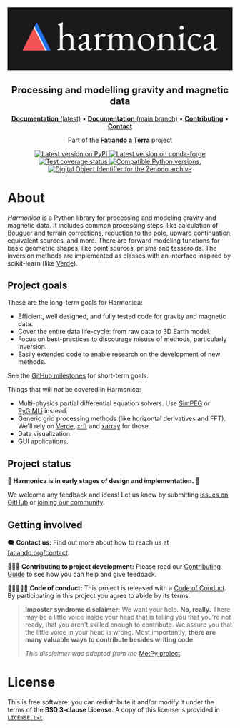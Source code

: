 <img src="https://github.com/fatiando/harmonica/raw/main/doc/_static/readme-banner.png" alt="Harmonica">

<h2 align="center">Processing and modelling gravity and magnetic data</h2>

<p align="center">
<a href="https://www.fatiando.org/harmonica"><strong>Documentation</strong> (latest)</a> •
<a href="https://www.fatiando.org/harmonica/dev"><strong>Documentation</strong> (main branch)</a> •
<a href="https://github.com/fatiando/harmonica/blob/main/CONTRIBUTING.md"><strong>Contributing</strong></a> •
<a href="https://www.fatiando.org/contact/"><strong>Contact</strong></a>
</p>

<p align="center">
Part of the <a href="https://www.fatiando.org"><strong>Fatiando a Terra</strong></a> project
</p>

<p align="center">
<a href="https://pypi.python.org/pypi/harmonica">
<img
src="http://img.shields.io/pypi/v/harmonica.svg?style=flat-square"
alt="Latest version on PyPI"
/>
</a>
<a href="https://github.com/conda-forge/harmonica-feedstock">
<img
src="https://img.shields.io/conda/vn/conda-forge/harmonica.svg?style=flat-square"
alt="Latest version on conda-forge"
/>
</a>
<a href="https://codecov.io/gh/fatiando/harmonica">
<img
src="https://img.shields.io/codecov/c/github/fatiando/harmonica/main.svg?style=flat-square"
alt="Test coverage status"
/>
</a>
<a href="https://pypi.python.org/pypi/harmonica">
<img
src="https://img.shields.io/pypi/pyversions/harmonica.svg?style=flat-square"
alt="Compatible Python versions."
/>
</a>
<a href="https://doi.org/10.5281/zenodo.3628741">
<img
src="https://img.shields.io/badge/doi-10.5281%2Fzenodo.3628741-blue.svg?style=flat-square"
alt="Digital Object Identifier for the Zenodo archive"
/>
</a>
</p>

# About

*Harmonica* is a Python library for processing and modeling gravity and
magnetic data. It includes common processing steps, like calculation of Bouguer
and terrain corrections, reduction to the pole, upward continuation, equivalent
sources, and more. There are forward modeling functions for basic geometric
shapes, like point sources, prisms and tesseroids. The inversion methods are
implemented as classes with an interface inspired by scikit-learn (like
[Verde](https://www.fatiando.org/verde)).

## Project goals

These are the long-term goals for Harmonica:

- Efficient, well designed, and fully tested code for gravity and
  magnetic data.
- Cover the entire data life-cycle: from raw data to 3D Earth model.
- Focus on best-practices to discourage misuse of methods,
  particularly inversion.
- Easily extended code to enable research on the development of new
  methods.

See the [GitHub milestones](https://github.com/fatiando/harmonica/milestones)
for short-term goals.

Things that will *not* be covered in Harmonica:

- Multi-physics partial differential equation solvers. Use
  [SimPEG](http://www.simpeg.xyz/) or [PyGIMLi](https://www.pygimli.org/)
  instead.
- Generic grid processing methods (like horizontal derivatives and FFT). We'll
  rely on [Verde](https://www.fatiando.org/verde),
  [xrft](https://xrft.readthedocs.io/en/latest/) and
  [xarray](https://xarray.dev) for those.
- Data visualization.
- GUI applications.

## Project status

🚨 **Harmonica is in early stages of design and implementation.** 🚨

We welcome any feedback and ideas! Let us know by submitting
[issues on GitHub](https://github.com/fatiando/harmonica/issues) or
[joining our community](https://www.fatiando.org/contact).

## Getting involved

🗨️ **Contact us:**
Find out more about how to reach us at
[fatiando.org/contact](https://www.fatiando.org/contact/).

👩🏾‍💻 **Contributing to project development:**
Please read our
[Contributing Guide](https://github.com/fatiando/harmonica/blob/main/CONTRIBUTING.md)
to see how you can help and give feedback.

🧑🏾‍🤝‍🧑🏼 **Code of conduct:**
This project is released with a
[Code of Conduct](https://github.com/fatiando/community/blob/main/CODE_OF_CONDUCT.md).
By participating in this project you agree to abide by its terms.

> **Imposter syndrome disclaimer:**
> We want your help. **No, really.** There may be a little voice inside your
> head that is telling you that you're not ready, that you aren't skilled
> enough to contribute. We assure you that the little voice in your head is
> wrong. Most importantly, **there are many valuable ways to contribute besides
> writing code**.
>
> *This disclaimer was adapted from the*
> [MetPy project](https://github.com/Unidata/MetPy).

# License

This is free software: you can redistribute it and/or modify it under the terms
of the **BSD 3-clause License**. A copy of this license is provided in
[`LICENSE.txt`](https://github.com/fatiando/harmonica/blob/main/LICENSE.txt).
